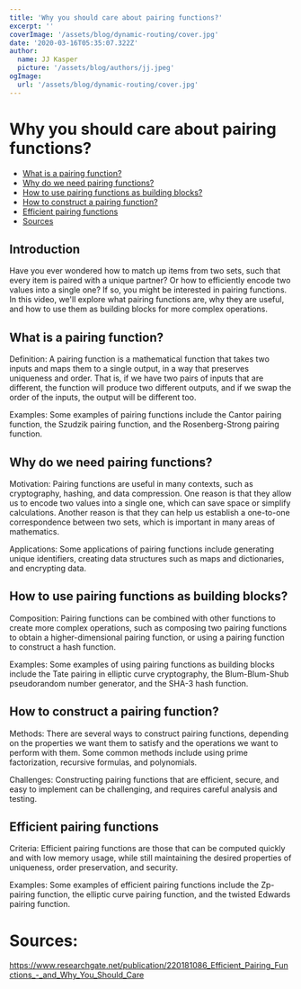 ```yaml
---
title: 'Why you should care about pairing functions?'
excerpt: ''
coverImage: '/assets/blog/dynamic-routing/cover.jpg'
date: '2020-03-16T05:35:07.322Z'
author:
  name: JJ Kasper
  picture: '/assets/blog/authors/jj.jpeg'
ogImage:
  url: '/assets/blog/dynamic-routing/cover.jpg'
---
```


# Why you should care about pairing functions?

* [What is a pairing function?](#what-is-a-pairing-function)
* [Why do we need pairing functions?](#why-do-we-need-pairing-functions)
* [How to use pairing functions as building blocks?](#how-to-use-pairing-functions-as-building-blocks)
* [How to construct a pairing function?](#how-to-construct-a-pairing-function)
* [Efficient pairing functions](#efficient-pairing-functions)
* [Sources](#sources)


## Introduction

Have you ever wondered how to match up items from two sets, such that every item is paired with a unique partner? Or how to efficiently encode two values into a single one? If so, you might be interested in pairing functions. In this video, we'll explore what pairing functions are, why they are useful, and how to use them as building blocks for more complex operations.

## What is a pairing function?

Definition: A pairing function is a mathematical function that takes two inputs and maps them to a single output, in a way that preserves uniqueness and order. That is, if we have two pairs of inputs that are different, the function will produce two different outputs, and if we swap the order of the inputs, the output will be different too.

Examples: Some examples of pairing functions include the Cantor pairing function, the Szudzik pairing function, and the Rosenberg-Strong pairing function.

## Why do we need pairing functions?

Motivation: Pairing functions are useful in many contexts, such as cryptography, hashing, and data compression. One reason is that they allow us to encode two values into a single one, which can save space or simplify calculations. Another reason is that they can help us establish a one-to-one correspondence between two sets, which is important in many areas of mathematics.

Applications: Some applications of pairing functions include generating unique identifiers, creating data structures such as maps and dictionaries, and encrypting data.

## How to use pairing functions as building blocks?

Composition: Pairing functions can be combined with other functions to create more complex operations, such as composing two pairing functions to obtain a higher-dimensional pairing function, or using a pairing function to construct a hash function.

Examples: Some examples of using pairing functions as building blocks include the Tate pairing in elliptic curve cryptography, the Blum-Blum-Shub pseudorandom number generator, and the SHA-3 hash function.

## How to construct a pairing function?

Methods: There are several ways to construct pairing functions, depending on the properties we want them to satisfy and the operations we want to perform with them. Some common methods include using prime factorization, recursive formulas, and polynomials.

Challenges: Constructing pairing functions that are efficient, secure, and easy to implement can be challenging, and requires careful analysis and testing.

## Efficient pairing functions

Criteria: Efficient pairing functions are those that can be computed quickly and with low memory usage, while still maintaining the desired properties of uniqueness, order preservation, and security.

Examples: Some examples of efficient pairing functions include the Zp-pairing function, the elliptic curve pairing function, and the twisted Edwards pairing function.




# Sources:

https://www.researchgate.net/publication/220181086_Efficient_Pairing_Functions_-_and_Why_You_Should_Care